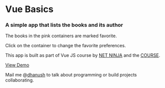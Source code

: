 # Vue Basics

### A simple app that lists the books and its author

The books in the pink containers are marked favorite.

Click on the container to change the favorite preferences.

This app is built as part of Vue JS course by [NET NINJA](https://www.youtube.com/channel/UCW5YeuERMmlnqo4oq8vwUpg) and the [COURSE](https://www.udemy.com/course/build-web-apps-with-vuejs-firebase/).

[View Demo](https://codesandbox.io/s/github/dhhanush/Vue-Basics)

Mail me @[dhanush](https://gmail.com/) to talk about programming or build projects collaborating.

